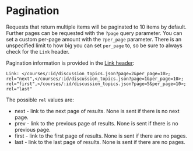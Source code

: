 Pagination
==========

Requests that return multiple items will be paginated to 10 items by default. Further pages
can be requested with the `?page` query parameter. You can set a custom per-page amount
with the `?per_page` parameter. There is an unspecified limit to how big you can set
`per_page` to, so be sure to always check for the `Link` header.

Pagination information is provided in the [Link header](http://www.w3.org/Protocols/9707-link-header.html):

    Link: </courses/:id/discussion_topics.json?page=2&per_page=10>; rel="next",</courses/:id/discussion_topics.json?page=1&per_page=10>; rel="first",</courses/:id/discussion_topics.json?page=5&per_page=10>; rel="last"

The possible `rel` values are:

* next - link to the next page of results. None is sent if there is no next page.
* prev - link to the previous page of results. None is sent if there is no previous page.
* first - link to the first page of results. None is sent if there are no pages.
* last - link to the last page of results. None is sent if there are no pages.
